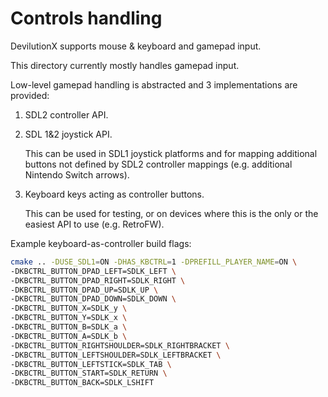 # Controls handling

DevilutionX supports mouse & keyboard and gamepad input.

This directory currently mostly handles gamepad input.

Low-level gamepad handling is abstracted and 3 implementations are provided:

1. SDL2 controller API.

2. SDL 1&2 joystick API.

   This can be used in SDL1 joystick platforms and for mapping additional
   buttons not defined by SDL2 controller mappings (e.g. additional Nintendo
   Switch arrows).

3. Keyboard keys acting as controller buttons.

   This can be used for testing, or on devices where this is the
   only or the easiest API to use (e.g. RetroFW).

Example keyboard-as-controller build flags:

```bash
cmake .. -DUSE_SDL1=ON -DHAS_KBCTRL=1 -DPREFILL_PLAYER_NAME=ON \
-DKBCTRL_BUTTON_DPAD_LEFT=SDLK_LEFT \
-DKBCTRL_BUTTON_DPAD_RIGHT=SDLK_RIGHT \
-DKBCTRL_BUTTON_DPAD_UP=SDLK_UP \
-DKBCTRL_BUTTON_DPAD_DOWN=SDLK_DOWN \
-DKBCTRL_BUTTON_X=SDLK_y \
-DKBCTRL_BUTTON_Y=SDLK_x \
-DKBCTRL_BUTTON_B=SDLK_a \
-DKBCTRL_BUTTON_A=SDLK_b \
-DKBCTRL_BUTTON_RIGHTSHOULDER=SDLK_RIGHTBRACKET \
-DKBCTRL_BUTTON_LEFTSHOULDER=SDLK_LEFTBRACKET \
-DKBCTRL_BUTTON_LEFTSTICK=SDLK_TAB \
-DKBCTRL_BUTTON_START=SDLK_RETURN \
-DKBCTRL_BUTTON_BACK=SDLK_LSHIFT
```
